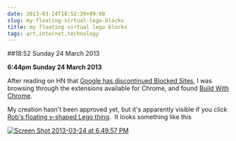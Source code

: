 ```yaml
---
date: 2013-03-24T18:52:29+09:00
slug: my-floating-virtual-lego-blocks
title: my floating virtual lego blocks
tags: art,internet,technology
---
```


##18:52 Sunday 24 March 2013

**6:44pm Sunday 24 March 2013**

After reading on HN that [Google has discontinued Blocked Sites](http://support.google.com/websearch/bin/answer.py?hl=en&answer=1210386), I was browsing through the extensions available for Chrome, and found [Build With Chrome](https://chrome.google.com/webstore/detail/build-with-chrome/lbbbhbjeecagnlfgggogfclkdjamoapf).

My creation hasn't been approved yet, but it's apparently visible if you click [Rob's floating v-shaped Lego thing](www.buildwithchrome.com/build/cFId).  It looks something like this

[![Screen Shot 2013-03-24 at 6.49.57 PM](/images/2013/03/Screen-Shot-2013-03-24-at-6.49.57-PM.png)](/images/2013/03/Screen-Shot-2013-03-24-at-6.49.57-PM.png)
